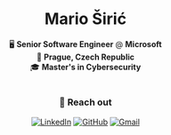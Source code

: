 <div align="center">

# Mario Širić

</div>

<div align="center">
  
🖥️ **Senior Software Engineer** @ **Microsoft**  
📍 **Prague, Czech Republic**  
🎓 **Master's in Cybersecurity**  
  
</div>

#

<div align="center">
  
### 👋 Reach out
  
[![LinkedIn](https://custom-icon-badges.demolab.com/badge/LinkedIn-0A66C2?logo=linkedin-white&logoColor=fff)](https://www.linkedin.com/in/mariosiric/)
[![GitHub](https://img.shields.io/badge/GitHub-%23121011.svg?logo=github&logoColor=white)](https://github.com/msiric/)
[![Gmail](https://img.shields.io/badge/Gmail-D14836?logo=gmail&logoColor=white)](mailto:mario.siric25@gmail.com)
  
</div>
